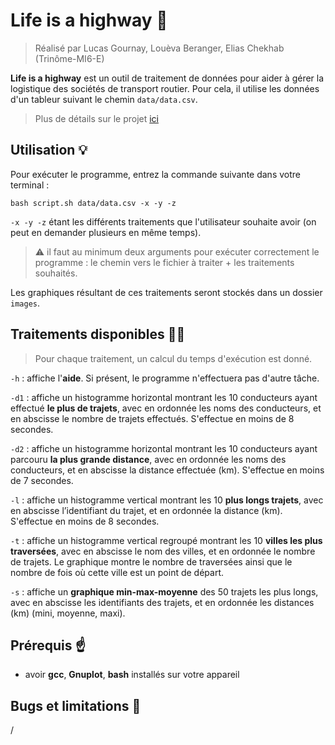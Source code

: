 # Life is a highway 🚛

> Réalisé par Lucas Gournay, Louèva Beranger, Elias Chekhab (Trinôme-MI6-E)

**Life is a highway** est un outil de traitement de données pour aider à gérer la logistique des sociétés de transport routier. Pour cela, il utilise les données d'un tableur suivant le chemin `data/data.csv`.

> Plus de détails sur le projet [ici](https://github.com/Eraguzy/life-is-a-highway/blob/main/Projet_CY_Truck_preIng2_2023_2024_v1.0.1.pdf)

## Utilisation 💡

Pour exécuter le programme, entrez la commande suivante dans votre terminal :
```
bash script.sh data/data.csv -x -y -z
```
`-x -y -z` étant les différents traitements que l'utilisateur souhaite avoir (on peut en demander plusieurs en même temps).

> ⚠️ il faut au minimum deux arguments pour exécuter correctement le programme : le chemin vers le fichier à traiter + les traitements souhaités.

Les graphiques résultant de ces traitements seront stockés dans un dossier `images`.

## Traitements disponibles 🧑‍💻

>Pour chaque traitement, un calcul du temps d'exécution est donné.

`-h` : affiche l'**aide**. Si présent, le programme n'effectuera pas d'autre tâche.

`-d1` : affiche un histogramme horizontal montrant les 10 conducteurs ayant effectué **le plus de trajets**, avec en ordonnée les noms des conducteurs, et en abscisse le nombre de trajets effectués. S'effectue en moins de 8 secondes.

`-d2` : affiche un histogramme horizontal montrant les 10 conducteurs ayant parcouru **la plus grande distance**, avec en ordonnée les noms des conducteurs, et en abscisse la distance effectuée (km). S'effectue en moins de 7 secondes.

`-l` : affiche un histogramme vertical montrant les 10 **plus longs trajets**, avec en abscisse l’identifiant du trajet, et en ordonnée la distance (km). S'effectue en moins de 8 secondes.

`-t` : affiche un histogramme vertical regroupé montrant les 10 **villes les plus traversées**, avec en abscisse le nom des villes, et en ordonnée le nombre de trajets. Le graphique montre le nombre de traversées ainsi que le nombre de fois où cette ville est un point de départ.

`-s` : affiche un **graphique min-max-moyenne** des 50 trajets les plus longs, avec en abscisse les identifiants des trajets, et en ordonnée les distances (km) (mini, moyenne, maxi).

## Prérequis ☝️

- avoir **gcc**, **Gnuplot**, **bash** installés sur votre appareil

## Bugs et limitations 👾

/



